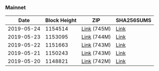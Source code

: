### Mainnet

|    Date    | Block Height | ZIP | SHA256SUMS |
| ---------- | ------------ | --- | ---------- |
| 2019-05-24 | 1154514 | [Link](https://s3-ap-southeast-2.amazonaws.com/ion-bootstrap/mainnet/2019-05-24/bootstrap.dat.zip) (745M) | [Link](https://s3-ap-southeast-2.amazonaws.com/ion-bootstrap/mainnet/2019-05-24/SHA256SUMS) |
| 2019-05-23 | 1153095 | [Link](https://s3-ap-southeast-2.amazonaws.com/ion-bootstrap/mainnet/2019-05-23/bootstrap.dat.zip) (744M) | [Link](https://s3-ap-southeast-2.amazonaws.com/ion-bootstrap/mainnet/2019-05-23/SHA256SUMS) |
| 2019-05-22 | 1151663 | [Link](https://s3-ap-southeast-2.amazonaws.com/ion-bootstrap/mainnet/2019-05-22/bootstrap.dat.zip) (743M) | [Link](https://s3-ap-southeast-2.amazonaws.com/ion-bootstrap/mainnet/2019-05-22/SHA256SUMS) |
| 2019-05-21 | 1150243 | [Link](https://s3-ap-southeast-2.amazonaws.com/ion-bootstrap/mainnet/2019-05-21/bootstrap.dat.zip) (743M) | [Link](https://s3-ap-southeast-2.amazonaws.com/ion-bootstrap/mainnet/2019-05-21/SHA256SUMS) |
| 2019-05-20 | 1148821 | [Link](https://s3-ap-southeast-2.amazonaws.com/ion-bootstrap/mainnet/2019-05-20/bootstrap.dat.zip) (742M) | [Link](https://s3-ap-southeast-2.amazonaws.com/ion-bootstrap/mainnet/2019-05-20/SHA256SUMS) |
